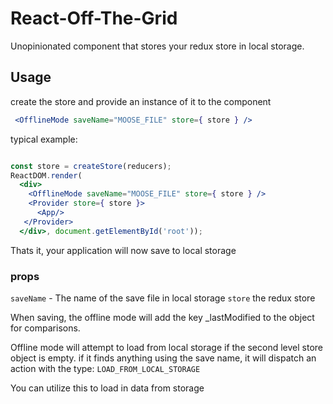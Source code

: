 # React-Off-The-Grid
Unopinionated component that stores your redux store in local storage.


## Usage

create the store and provide an instance of it to the component

```jsx
 <OfflineMode saveName="MOOSE_FILE" store={ store } />
```

typical example:

```jsx

const store = createStore(reducers);
ReactDOM.render(
  <div>
    <OfflineMode saveName="MOOSE_FILE" store={ store } />
    <Provider store={ store }>
      <App/>
   </Provider>
  </div>, document.getElementById('root'));
```

Thats it, your application will now save to local storage

### props

`saveName` - The name of the save file in local storage
`store` the redux store

When saving, the offline mode will add the key _lastModified to the object for comparisons.

Offline mode will attempt to load from local storage if the second level store object is empty. if it finds anything using the save name, it will
dispatch an action with the type: `LOAD_FROM_LOCAL_STORAGE`

You can utilize this to load in data from storage
